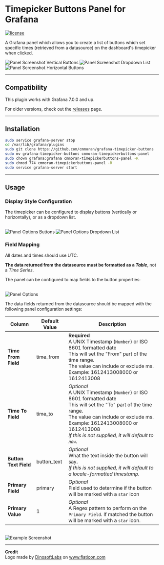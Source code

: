 # Timepicker Buttons Panel for Grafana
[![license](https://img.shields.io/github/license/mashape/apistatus.svg)]()

A Grafana panel which allows you to create a list of buttons which set specific times (retrieved from a datasource) on the dashboard's timepicker when clicked.

<img alt="Panel Screenshot Vertical Buttons" src="https://i.imgur.com/ft77DQM.png"/>
<img alt="Panel Screenshot Dropdown List" src="https://i.imgur.com/1XvGim1.png"/>
<img alt="Panel Screenshot Horizontal Buttons" src="https://i.imgur.com/qUAIQF9.png"/>

--------

## Compatibility

This plugin works with Grafana 7.0.0 and up.

For older versions, check out the [releases](https://github.com/cmmoran/grafana-timepicker-buttons/releases) page.

--------

## Installation

```bash
sudo service grafana-server stop
cd /var/lib/grafana/plugins
sudo git clone https://github.com/cmmoran/grafana-timepicker-buttons
sudo mv grafana-timepicker-buttons cmmoran-timepickerbuttons-panel
sudo chown grafana:grafana cmmoran-timepickerbuttons-panel -R
sudo chmod 774 cmmoran-timepickerbuttons-panel -R
sudo service grafana-server start
```

--------

## Usage

### Display Style Configuration
The timepicker can be configured to display buttons (vertically or horizontally), or as a dropdown list.

<br>
<img alt="Panel Options Buttons" src="https://i.imgur.com/9wuLCiW.png"/>
<img alt="Panel Options Dropdown List" src="https://i.imgur.com/glaCfLy.png"/>
<br>

### Field Mapping
All dates and times should use UTC.

**The data returned from the datasource must be formatted as a _Table_**, not a _Time Series_.

The panel can be configured to map fields to the button properties:

<br>
<img alt="Panel Options" src="https://i.imgur.com/IioqIhH.png"/>
<br>

The data fields returned from the datasource should be mapped with the following panel configuration settings:

| Column                | Default Value | Description                                                                                                                                                                                                                                                   |
|-----------------------|---------------|---------------------------------------------------------------------------------------------------------------------------------------------------------------------------------------------------------------------------------------------------------------|
| **Time From Field**   | time_from     | **Required**<br>A UNIX Timestamp (`Number`) or ISO 8601 formatted date<br>This will set the "From" part of the time range.<br>The value can include or exclude ms. Example: 1612413008000 or 1612413008                                                       |
| **Time To Field**     | time_to       | _Optional_<br>A UNIX Timestamp (`Number`) or ISO 8601 formatted date<br>This will set the "To" part of the time range.  <br>The value can include or exclude ms. Example: 1612413008000 or 1612413008<br>_If this is not supplied, it will default to `now`._ |
| **Button Text Field** | button_text   | _Optional_<br>What the text inside the button will say.<br>_If this is not supplied, it will default to a locale-formatted timestamp._                                                                                                                        |
| **Primary Field**     | primary       | _Optional_<br>Field used to determine if the button will be marked with a `star` icon                                                                                                                                                                         |
| **Primary Value**     | 1             | _Optional_<br>A Regex pattern to perform on the `Primary Field`. If matched the button will be marked with a `star` icon.                                                                                                                                     |

<br>
<img alt="Example Screenshot" src="https://i.imgur.com/EbL6oMv.png"/>
<br>

--------

<b>Credit</b><br>
Logo made by <a href="https://flaticon.com/authors/dinosoftlabs">DinosoftLabs</a> on <a href="https://flaticon.com">www.flaticon.com</a>
